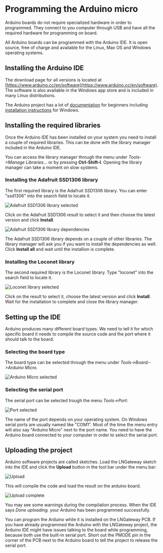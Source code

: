 # Programming the Arduino micro
Arduino boards do not require specialized hardware in order to programmed. They connect to you computer through USB and have all the required hardware for programming on board.

All Arduino boards can be programmed with the Arduino IDE. It is open source, free of charge and available for the Linux, Max OS and Windows operating systems.

## Installing the Arduino IDE
The download page for all versions is located at [https://www.arduino.cc/en/software](https://www.arduino.cc/en/software).
The software is also available in the Windows app store and is included in many Linux distributions.

The Arduino project has a lot of [documentation](https://www.arduino.cc/en/Guide) for beginners including [installation instructions](https://www.arduino.cc/en/Guide/Windows) for Windows.

## Installing the required libraries
Once the Arduino IDE has been installed on your system you need to install a couple of required libraries. This can be done with the library manager included in the Arduino IDE.

You can access the library manager through the menu under _Tools->Manage Libraries..._ or by pressing __Ctrl-Shift-I__.
Opening the library manager can take a moment on slow systems.

### Installing the Adafruit SSD1306 library
The first required library is the Adafruit SSD1306 library. You can enter "ssd1306" into the search field to locate it.

![Adafruit SSD1306 library selected](https://orvio.github.io/LNGateway/Images/SSD1306-1.png)

Click on the Adafruit SSD1306 result to select it and then choose the latest version and click __Install__.

![Adafruit SSD1306 library dependencies](https://orvio.github.io/LNGateway/Images/SSD1306-2.png)

The Adafruit SSD1306 library depends on a couple of other libraries. The library manager will ask you if you want to install the dependencies as well. Click __Install all__ and wait until the installion is complete.

### Installing the Loconet library
The second required library is the Loconet library. Type "loconet" into the search field to locate it.

![Loconet library selected](https://orvio.github.io/LNGateway/Images/loconet.png)

Click on the result to select it, choose the latest version and click __Install__.
Wait for the installation to complete and close the library manager.

## Setting up the IDE
Arduino produces many different board types. We need to tell it for which specific board it needs to compile the source code and the port where it should talk to the board.

### Selecting the board type
The board type can be selected through the menu under _Tools->Board:->Arduino Micro_.

![Arduino Micro selected](https://orvio.github.io/LNGateway/Images/arduinomicro.png)

### Selecting the serial port
The serial port can be selected trough the menu _Tools->Port_:

![Port selected](https://orvio.github.io/LNGateway/Images/portselection.png)

The name of the port depends on your operating system. On Windows serial ports are usually named like "COM1". Most of the time the menu entry will also say "Arduino Micro" next to the port name.
You need to have the Arduino board connected to your computer in order to select the serial port.

## Uploading the project
Arduino software projects are called sketches. Load the LNGateway sketch into the IDE and click the __Upload__ button in the tool bar under the menu bar:

![Upload](https://orvio.github.io/LNGateway/Images/upload.png)

This will compile the code and load the result on the arduino board.

![Upload complete](https://orvio.github.io/LNGateway/Images/uploadcomplete.png)

You may see some warnings during the compilation process. When the IDE says _Done uploading._ your Arduino has been programmed successfully.

You can program the Arduino while it is installed on the LNGateway PCB. If you have already programmed the Arduino with the LNGateway project, the Arduino IDE might have issues talking to the board while programming,  because both use the built-in serial port. Short out the PMODE pin in the corner of the PCB next to the Arduino board to tell the project to release the serial port.
